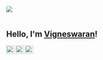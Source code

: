 <img src="https://i.giphy.com/media/AtemeKRsPRVESJ8zRq/giphy360p.mp4">
<br/>
<br/>

## Hello, I'm <a href="https://vigneswaran.framer.ai/" target="_blank">Vigneswaran</a>!

<i class="fi fi-brands-linkedin"></i><a href="https://vigneswaran.framer.ai/" target="_blank"><img align="left" alt="Personal Website" width="22px" /></a>
<a href="{weblink}" target="_blank"><img align="left" alt="LinkedIn" width="22px" src="" />
<a href="{weblink}" target="_blank"><img align="left" alt="Twitter" width="22px" src="" /></a>

<br />
<br />
<br />
